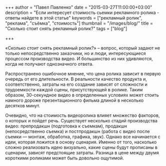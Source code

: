 +++
author = "Павел Павленко"
date = "2015-03-27T11:00:00+03:00"
description = "Если интересует стоимость сьемки рекламного ролика - ответы найдете в этой статье"
keywords = ["рекламный ролик", "реклама", "съёмка", "стоимость"]
thumbnail = "/images/blog/"
title = "Сколько стоит снять рекламный ролик?"
tags = ["blog"]

+++

«Сколько стоит снять рекламный ролик?» – вопрос, который задают не только непосредственно заказчики, но и люди, интересующиеся процессом производства видео. И большинство из них удивляются, когда не получают однозначного ответа.

Распространено ошибочное мнение, что цена ролика зависит в первую очередь от его длительности.  В реальности качество продукта и, соответственно, затраты на его создание зависят от сложности и трудоемкости каждой сцены, присутствующей в ролике. Таким образом, 30-секундное видео в определенных условиях может стоить намного дороже презентационного фильма длиной в несколько десятков минут.

Очевидно, что на стоимость видеоролика влияет множество факторов, о которых и пойдет речь. Существует несколько стадий производства видео: препродакшн (подготовка к съемкам), продакшн (непосредственно съемка) и постпродакшн (работа с видео после съемки — монтаж, обработка, графика, звук). Однако все начинается с идеи, которая ложится в основу сценария. Именно от того, насколько сложно реализовать идею визуально, какие сцены будут прописаны в сценарии, зависят предстоящие затраты. Разница в цене между двумя короткими роликами может быть довольно ощутимой.